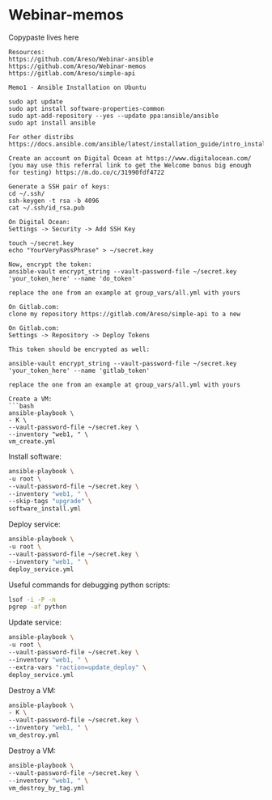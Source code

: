 # Webinar-memos
Copypaste lives here  
  
```
Resources:
https://github.com/Areso/Webinar-ansible
https://github.com/Areso/Webinar-memos
https://gitlab.com/Areso/simple-api

Memo1 - Ansible Installation on Ubuntu

sudo apt update  
sudo apt install software-properties-common  
sudo apt-add-repository --yes --update ppa:ansible/ansible  
sudo apt install ansible

For other distribs
https://docs.ansible.com/ansible/latest/installation_guide/intro_installation.html

Create an account on Digital Ocean at https://www.digitalocean.com/ 
(you may use this referral link to get the Welcome bonus big enough for testing) https://m.do.co/c/31990fdf4722

Generate a SSH pair of keys:
cd ~/.ssh/
ssh-keygen -t rsa -b 4096
cat ~/.ssh/id_rsa.pub

On Digital Ocean:
Settings -> Security -> Add SSH Key

touch ~/secret.key
echo "YourVeryPassPhrase" > ~/secret.key 

Now, encrypt the token:
ansible-vault encrypt_string --vault-password-file ~/secret.key 'your_token_here' --name 'do_token'

replace the one from an example at group_vars/all.yml with yours

On Gitlab.com:
clone my repository https://gitlab.com/Areso/simple-api to a new

On Gitlab.com:
Settings -> Repository -> Deploy Tokens

This token should be encrypted as well:

ansible-vault encrypt_string --vault-password-file ~/secret.key 'your_token_here' --name 'gitlab_token'

replace the one from an example at group_vars/all.yml with yours

Create a VM:
```bash
ansible-playbook \
- K \
--vault-password-file ~/secret.key \
--inventory "web1, " \
vm_create.yml
```
Install software:
```bash
ansible-playbook \
-u root \
--vault-password-file ~/secret.key \
--inventory "web1, " \
--skip-tags "upgrade" \
software_install.yml
```
Deploy service:
```bash
ansible-playbook \
-u root \
--vault-password-file ~/secret.key \
--inventory "web1, " \
deploy_service.yml
```


Useful commands for debugging python scripts:
```bash
lsof -i -P -n
pgrep -af python
```

Update service:
```bash
ansible-playbook \
-u root \
--vault-password-file ~/secret.key \
--inventory "web1, " \
--extra-vars "raction=update_deploy" \
deploy_service.yml
```

Destroy a VM:
```bash
ansible-playbook \
- K \
--vault-password-file ~/secret.key \
--inventory "web1, " \
vm_destroy.yml
```


Destroy a VM:
```bash
ansible-playbook \
--vault-password-file ~/secret.key \
--inventory "web1, " \
vm_destroy_by_tag.yml
```

